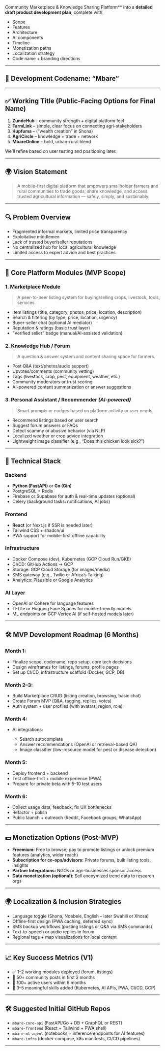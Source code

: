 Community Marketplace & Knowledge Sharing Platform** into a **detailed draft product development plan**, complete with:

* Scope
* Features
* Architecture
* AI components
* Timeline
* Monetization paths
* Localization strategy
* Code name + branding directions

---

## 🚧 Development Codename: **“Mbare”**

---

## ✅ Working Title (Public-Facing Options for Final Name)

1. **ZundeHub** – community strength + digital platform feel
2. **FarmLink** – simple, clear focus on connecting agri-stakeholders
3. **Kupfuma** – (“wealth creation” in Shona)
4. **AgriCircle** – knowledge + trade + network
5. **MbareOnline** – bold, urban-rural blend

We'll refine based on user testing and positioning later.

---

## 🌍 Vision Statement

> A mobile-first digital platform that empowers smallholder farmers and rural communities to trade goods, share knowledge, and access trusted agricultural information — safely, simply, and sustainably.

---

## 🔍 Problem Overview

* Fragmented informal markets, limited price transparency
* Exploitative middlemen
* Lack of trusted buyer/seller reputations
* No centralized hub for local agricultural knowledge
* Limited access to expert advice and best practices

---

## 🧩 Core Platform Modules (MVP Scope)

### 1. **Marketplace Module**

> A peer-to-peer listing system for buying/selling crops, livestock, tools, services.

* Item listings (title, category, photos, price, location, description)
* Search & filtering (by type, price, location, urgency)
* Buyer-seller chat (optional AI mediator)
* Reputation & ratings (basic trust layer)
* "Verified seller" badge (manual/AI-assisted validation)

### 2. **Knowledge Hub / Forum**

> A question & answer system and content sharing space for farmers.

* Post Q\&A (text/photos/audio support)
* Upvotes/comments (community vetting)
* Tags (livestock, crop, pest, equipment, weather, etc.)
* Community moderators or trust scoring
* AI-powered content summarization or answer suggestions

### 3. **Personal Assistant / Recommender** *(AI-powered)*

> Smart prompts or nudges based on platform activity or user needs.

* Recommend listings based on user search
* Suggest forum answers or FAQs
* Detect scammy or abusive behavior (via NLP)
* Localized weather or crop advice integration
* Lightweight image classifier (e.g., “Does this chicken look sick?”)

---

## 🔧 Technical Stack

### Backend

* **Python (FastAPI)** or **Go (Gin)**
* PostgreSQL + Redis
* Firebase or Supabase for auth & real-time updates (optional)
* Celery (background tasks: notifications, AI jobs)

### Frontend

* **React** (or Next.js if SSR is needed later)
* Tailwind CSS + shadcn/ui
* PWA support for mobile-first offline capability

### Infrastructure

* Docker Compose (dev), Kubernetes (GCP Cloud Run/GKE)
* CI/CD: GitHub Actions → GCP
* Storage: GCP Cloud Storage (for images/media)
* SMS gateway (e.g., Twilio or Africa’s Talking)
* Analytics: Plausible or Google Analytics

### AI Layer

* OpenAI or Cohere for language features
* TFLite or Hugging Face Spaces for mobile-friendly models
* ML endpoints on GCP Vertex AI (if self-hosted models later)

---

## 🛠 MVP Development Roadmap (6 Months)

### Month 1:

* Finalize scope, codename, repo setup, core tech decisions
* Design wireframes for listings, forums, profile pages
* Set up CI/CD, infrastructure scaffold (Docker, GCP, DB)

### Month 2–3:

* Build Marketplace CRUD (listing creation, browsing, basic chat)
* Create Forum MVP (Q\&A, tagging, replies, votes)
* Auth system + user profiles (with avatars, region, role)

### Month 4:

* AI integrations:

  * Search autocomplete
  * Answer recommendations (OpenAI or retrieval-based QA)
  * Image classifier (low-resource model for pest or disease detection)

### Month 5:

* Deploy frontend + backend
* Test offline-first + mobile experience (PWA)
* Prepare for private beta with 5–10 test users

### Month 6:

* Collect usage data, feedback, fix UX bottlenecks
* Refactor + polish
* Public launch + outreach (Reddit, Facebook groups, WhatsApp)

---

## 💵 Monetization Options (Post-MVP)

* **Freemium:** Free to browse; pay to promote listings or unlock premium features (analytics, wider reach)
* **Subscription for co-ops/advisors:** Private forums, bulk listing tools, insights
* **Partner Integrations:** NGOs or agri-businesses sponsor access
* **Data monetization (optional):** Sell anonymized trend data to research orgs

---

## 🌍 Localization & Inclusion Strategies

* Language toggle (Shona, Ndebele, English – later Swahili or Xhosa)
* Offline-first design (PWA caching, deferred sync)
* SMS backup workflows (posting listings or Q\&A via SMS commands)
* Text-to-speech or audio replies in forum
* Regional tags + map visualizations for local content

---

## 📈 Key Success Metrics (V1)

* ✅ 1–2 working modules deployed (forum, listings)
* 🧠 50+ community posts in first 3 months
* 👥 100+ active users within 6 months
* 🧰 3–5 meaningful skills added (Kubernetes, AI APIs, PWA, CI/CD, GCP)

---

## 🛠️ Suggested Initial GitHub Repos

* `mbare-core-api` (FastAPI/Go + DB + GraphQL or REST)
* `mbare-frontend` (React + Tailwind + PWA shell)
* `mbare-ml-agent` (notebooks + inference endpoints for AI features)
* `mbare-infra` (docker-compose, k8s manifests, CI/CD pipelines)

---

